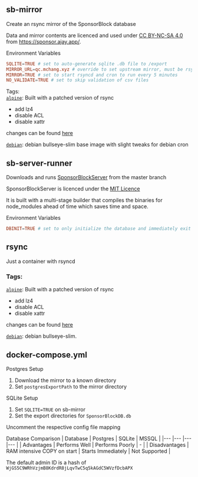 ## sb-mirror
Create an rsync mirror of the SponsorBlock database

Data and mirror contents are licenced and used under [CC BY-NC-SA 4.0](https://creativecommons.org/licenses/by-nc-sa/4.0/) from https://sponsor.ajay.app/.

Environment Variables
```conf
SQLITE=TRUE # set to auto-generate sqlite .db file to /export  
MIRROR_URL=qc.mchang.xyz # override to set upstream mirror, must be rsync  
MIRROR=TRUE # set to start rsyncd and cron to run every 5 minutes
NO_VALIDATE=TRUE # set to skip validation of csv files
```

Tags:  
[`alpine`](https://github.com/mchangrh/sb-mirror/tree/main/build/sb-mirror.alpine): Built with a patched version of rsync
- add lz4
- disable ACL
- disable xattr

changes can be found [here](https://github.com/mchangrh/alpine)

[`debian`](https://github.com/mchangrh/sb-mirror/tree/main/build/sb-mirror): debian bullseye-slim base image with slight tweaks for debian cron

## sb-server-runner
Downloads and runs [SponsorBlockServer](https://github.com/ajayyy/SponsorBlockServer) from the master branch

SponsorBlockServer is licenced under the [MIT Licence](https://github.com/ajayyy/SponsorBlockServer/blob/master/LICENSE)

It is built with a multi-stage builder that compiles the binaries for node_modules ahead of time which saves time and space.

Environment Variables
```conf
DBINIT=TRUE # set to only initialize the database and immediately exit
```

## rsync
Just a container with rsyncd

### Tags:
[`alpine`](https://github.com/mchangrh/sb-mirror/tree/main/build/rsync.alpine): Built with a patched version of rsync
- add lz4
- disable ACL
- disable xattr

changes can be found [here](https://github.com/mchangrh/alpine)

[`debian`](https://github.com/mchangrh/sb-mirror/tree/main/build/rsync): debian bullseye-slim.

## docker-compose.yml
Postgres Setup
1. Download the mirror to a known directory
2. Set `postgresExportPath` to the mirror directory

SQLite Setup
1. Set `SQLITE=TRUE` on sb-mirror
2. Set the export directories for `SponsorBlockDB.db`

Uncomment the respective config file mapping

Database Comparison
| Database 	| Postgres 	| SQLite 	| MSSQL 	|
|---	|---	|---	|---	|
| Advantages 	| Performs Well 	| Performs Poorly 	| - 	|
| Disadvantages 	| RAM intensive COPY on start 	| Starts Immediately 	| Not Supported 	|

The default admin ID is a hash of `WjGS5C9WRhVzjmB8KdrdR8jLqvTwC5q5kAGdC5WVzfDcbAPX`

